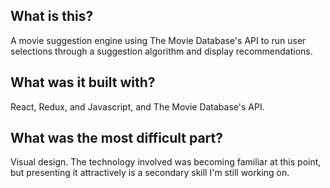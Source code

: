 ##  What is this?
A movie suggestion engine using The Movie Database's API to run user selections through a suggestion algorithm and display recommendations.

## What was it built with?
React, Redux, and Javascript, and The Movie Database's API.

## What was the most difficult part?
Visual design. The technology involved was becoming familiar at this point, but presenting it attractively is a secondary skill I'm still working on.
